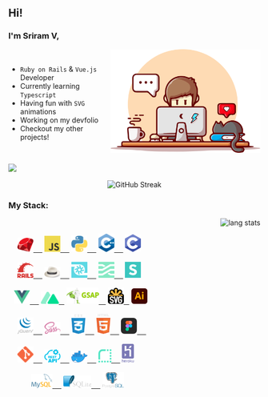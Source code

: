 ## Hi!

### I'm Sriram V,


<img align="right" alt="desk" width="300px" src="./images/programmer.svg">
&ensp;

- `Ruby on Rails` & `Vue.js` Developer
- Currently learning `Typescript`
- Having fun with `SVG` animations
- Working on my devfolio
- Checkout my other projects!

&ensp;

<a href="https://www.codewars.com/users/Sriram2311">
<img height="25px" src="https://www.codewars.com/users/Sriram2311/badges/micro">
</a>

<p align="center">
<img alt="GitHub Streak" src="https://github-readme-streak-stats.herokuapp.com?user=ruby-ist&theme=vue-dark&hide_border=true">
</p>


### My Stack:

<img align="right" alt="lang stats" src="https://github-readme-stats.vercel.app/api/top-langs/?username=ruby-ist&layout=compact&hide_border=true&bg_color=1b2731&text_color=ebdfe2&title_color=eb1622&langs_count=10&hide=procfile&exclude_repo=dice,blog">&ensp;

<div align="left">
<div>
    &ensp;&ensp;
    <a href="https://www.ruby-lang.org/en/"> <img alt=".rb" src="./images/ruby.svg" width="32px" /> &ensp;&ensp;</a>
    <a href="https://javascript.info/"> <img alt=".js" src="./images/javascript.svg" width="32px" /> &ensp;&ensp;</a>
    <a href="https://www.python.org/"> <img alt=".py" src="./images/python.svg" width="32px" /> &ensp;&ensp;</a>
    <a href="https://cplusplus.com/doc/tutorial/"> <img alt=".cpp" src="./images/c++.svg" width="32px" /> &ensp;&ensp;</a>
    <a href="https://en.wikipedia.org/wiki/C_(programming_language)"> <img alt=".c" src="./images/c.svg" width="32px" /></a>
</div>
&ensp;
<div>
    &ensp;&ensp;
    <a href=https://rubyonrails.org/"> <img alt=".rails" src="./images/rails.svg" width="32px" /> &ensp;&ensp;</a>
    <a href="https://sinatrarb.com/"> <img alt=".sinatra" src="./images/sinatra.svg" width="32px" /> &ensp;&ensp;</a>
    <a href="https://turbo.hotwired.dev/"> <img alt=".turbo" src="./images/turbo.svg" width="32px" /> &ensp;&ensp;</a>
    <a href="https://stimulus.hotwired.dev/"> <img alt=".stimulus" src="./images/stimulus.svg" width="32px" /> &ensp;&ensp;</a>
    <a href="https://semantic-ui.com/"> <img alt=".semantic-ui" src="./images/semantic-ui.svg" width="32px" /></a>
</div>
&ensp;
<div>
    &ensp;
    <a href="https://vuejs.org/"> <img alt=".vue" src="./images/vue.svg" width="32px" /> &ensp;&ensp;</a>
    <a href="https://nuxtjs.org/"> <img alt=".nuxt" src="./images/nuxt.svg" width="36px" /> &ensp;</a>
    <a href="https://greensock.com/gsap/"> <img alt=".gsap" src="./images/gsap.svg" width="65px" />&ensp;&ensp;</a>
    <a href="https://developer.mozilla.org/en-US/docs/Web/SVG"> <img alt=".svg" src="./images/svg.svg" width="32px" /> &ensp;</a>
    <a href="https://www.adobe.com/in/products/illustrator.html"> <img alt=".ai" src="./images/illustrator.svg" width="32px" /></a>
</div>
&ensp;
<div>
    &ensp;&ensp;
    <a href="https://jquery.com/"> <img alt=".jquery" src="./images/jquery.svg" width="32px" /> &ensp;&ensp;</a>
    <a href="https://sass-lang.com/"> <img alt=".scss" src="./images/scss.svg" width="32px" /> &ensp;&ensp;</a>
    <a href="https://developer.mozilla.org/en-US/docs/Web/CSS"> <img alt=".css" src="./images/css.svg" width="28px" /> &ensp;&ensp;</a>
    <a href="https://developer.mozilla.org/en-US/docs/Web/HTML"> <img alt=".html" src="./images/html.svg" width="28px" /> &ensp;&ensp;</a>
    <a href="https://www.figma.com/"> <img alt=".figma" src="./images/figma.svg" width="32px" /> &ensp;&ensp;</a>
</div>
&ensp;
<div>
    &ensp;&ensp;
    <a href="https://git-scm.com/"> <img alt=".git" src="./images/git.svg" width="32px" /> &ensp;&ensp;</a>
    <a href="https://restfulapi.net/"> <img alt=".rest" src="./images/rest.svg" width="32px" /> &ensp;&ensp;</a>
    <a href="https://www.docker.com/"> <img alt=".docker" src="./images/docker.svg" width="32px" /> &ensp;&ensp;</a>
    <a href="https://render.com/"> <img alt=".render" src="./images/render.svg" width="26px" /> &ensp;&ensp;</a>
    <a href="https://heroku.com/"> <img alt=".heroku" src="./images/heroku.svg" width="24px" /></a>
</div>
&ensp;
<div>
    &ensp;&ensp;&ensp;&ensp;&ensp;&ensp;
    <a href="https://www.mysql.com/"> <img alt=".mysql" src="./images/mysql.svg" width="42px" /> &ensp;&ensp;</a>
    <a href="https://www.sqlite.org/index.html"> <img alt=".sqlite" src="./images/sqlite.svg" width="56px" /> &ensp;&ensp;</a>
    <a href="https://www.postgresql.org/"> <img alt=".postgres" src="./images/postgres.svg" width="43px" /></a>
</div>
</div>
&ensp;